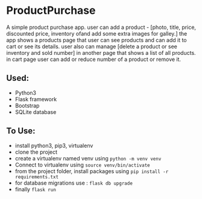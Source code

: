 # ProductPurchase
A simple product purchase app. user can add a product - [photo, title, price, discounted price, inventory ofand add some extra images for galley.]
the app shows a products page that user can see products and can add it to cart or see its details.
user also can manage [delete a product or see inventory and sold number] in another page that shows a list of all products.
in cart page user can add or reduce number of a product or remove it.

## Used:
- Python3
- Flask framework
- Bootstrap
- SQLite database 
## To Use:
- install python3, pip3, virtualenv
- clone the project 
- create a virtualenv named venv using ``` python -m venv venv ```
- Connect to virtualenv using ``` source venv/bin/activate ```
- from the project folder, install packages using ``` pip install -r requirements.txt ```
- for database migrations use : ``` flask db upgrade ```
- finally ``` flask run ```
